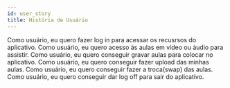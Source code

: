 ```yaml
---
id: user_story
title: História de Usuário
---
```



Como usuário, eu quero fazer log in para acessar os recusrsos do aplicativo.
Como usuário, eu quero acesso às aulas em vídeo ou áudio para assistir.
Como usuário, eu quero conseguir gravar aulas para colocar no aplicativo.
Como usuário, eu quero conseguir fazer upload das minhas aulas.
Como usuário, eu quero conseguir fazer a troca(swap) das aulas.
Como usuário, eu quero conseguir dar log off para sair do aplicativo.
